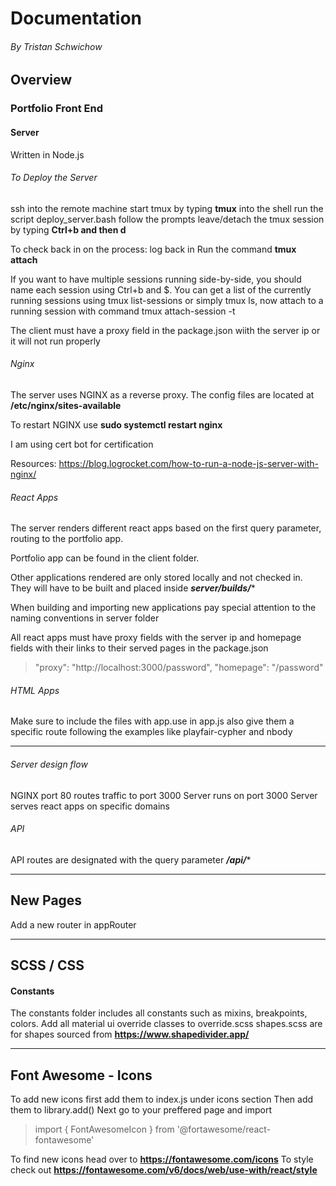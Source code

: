 
# Documentation

###### By Tristan Schwichow

## Overview

### Portfolio Front End

#### Server 
Written in Node.js 

###### To Deploy the Server

ssh into the remote machine
start tmux by typing **tmux** into the shell
run the script deploy_server.bash
follow the prompts
leave/detach the tmux session by typing **Ctrl+b and then d**

To check back in on the process:
log back in 
Run the command **tmux attach**

If you want to have multiple sessions running side-by-side, you should name each session using Ctrl+b and $. You can get a list of the currently running sessions using tmux list-sessions or simply tmux ls, now attach to a running session with command tmux attach-session -t <session-name>

The client must have a proxy field in the package.json wiith the server ip or it will not run properly

###### Nginx

The server uses NGINX as a reverse proxy.
The config files are located at **/etc/nginx/sites-available**

To restart NGINX use **sudo systemctl restart nginx**

I am using cert bot for certification

Resources: 
https://blog.logrocket.com/how-to-run-a-node-js-server-with-nginx/
###### React Apps
The server renders different react apps based on the first query parameter, routing to the portfolio app. 

Portfolio app can be found in the client folder.

Other applications rendered are only stored locally and not checked in. They will have to be built and placed inside ***server/builds/****

When building and importing new applications pay special attention to the naming conventions in server folder

All react apps must have proxy fields with the server ip and homepage fields with their links to their served pages in the package.json


>"proxy": "http://localhost:3000/password",
>"homepage": "/password"

###### HTML Apps

Make sure to include the files with app.use in app.js
also give them a specific route following the examples like playfair-cypher and nbody

****
###### Server design flow

NGINX port 80 routes traffic to port 3000
Server runs on port 3000
Server serves react apps on specific domains



###### API

API routes are designated with the query parameter ***/api/****


----
## New Pages
Add a new router in appRouter

----

## SCSS / CSS

#### Constants
The constants folder includes all constants such as mixins, breakpoints, colors. 
Add all material ui override classes to override.scss
shapes.scss are for shapes sourced from **https://www.shapedivider.app/**

----

## Font Awesome - Icons   
To add new icons first add them to index.js under icons section
Then add them to library.add()
Next go to your preffered page and import
> import { FontAwesomeIcon } from '@fortawesome/react-fontawesome' 

To find new icons head over to **https://fontawesome.com/icons**
To style check out **https://fontawesome.com/v6/docs/web/use-with/react/style**





